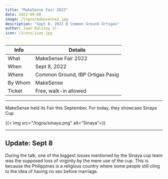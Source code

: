 ```yaml
---
title: "MakeSense Fair 2022"
date: 2022-09-08
image: /logos/makesense2.jpg
description: "Sept 8, 2022 @ Common Ground Ortigas"
author: Juan Dalisay Jr.
icon: /icons/juan.jpg
---
```




Info | Details 
--- | ---
What | MakeSense Fair 2022
When | Sept 8, 2022 
Where | Common Ground, IBP Ortigas Pasig
By Whom | MakeSense
Ticket | Free, walk-in allowed

---


MakeSense held its Fair this September. For today, they showcase Sinaya Cup

{{< img src="/logos/sinaya.png" alt="Sinaya">}}

---

## Update: Sept 8

During the talk, one of the biggest issues mentioned by the Sinaya cup team was the supposed loss of virginity by the mere use of the cup. This is because the Philippines is a religious country where some people still cling to the idea of having no sex before marriage. 


